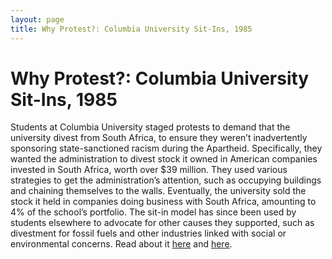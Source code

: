 ```yaml
---
layout: page
title: Why Protest?: Columbia University Sit-Ins, 1985
---
```


Why Protest?: Columbia University Sit-Ins, 1985
================= 

Students at Columbia University staged protests to demand that the university divest from South Africa, to ensure they weren’t inadvertently sponsoring state-sanctioned racism during the Apartheid. Specifically, they wanted the administration to divest stock it owned in American companies invested in South Africa, worth over $39 million. They used various strategies to get the administration’s attention, such as occupying buildings and chaining themselves to the walls. Eventually, the university sold the stock it held in companies doing business with South Africa, amounting to 4% of the school’s portfolio. The sit-in model has since been used by students elsewhere to advocate for other causes they supported, such as divestment for fossil fuels and other industries linked with social or environmental concerns.
Read about it [here](http://www.nytimes.com/1985/04/23/nyregion/columbia-students-to-end-anti-apartheid-protest.html) and [here](https://nvdatabase.swarthmore.edu/content/columbia-university-students-win-divestment-apartheid-south-africa-united-states-1985).
